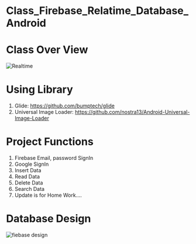 # Class_Firebase_Relatime_Database_Android
# Class Over View
![Realtime](https://user-images.githubusercontent.com/48696824/103363918-92c13080-4ae6-11eb-8ffd-e5ddb18cb7f1.jpg)

# Using Library
01. Glide: https://github.com/bumptech/glide
02. Universal Image Loader: https://github.com/nostra13/Android-Universal-Image-Loader

# Project Functions
01. Firebase Email, password SignIn
02. Google SignIn
03. Insert Data
04. Read Data
05. Delete Data
06. Search Data
07. Update is for Home Work....

# Database Design
![fiebase design](https://user-images.githubusercontent.com/48696824/103156806-e118bb80-47d6-11eb-8326-a892baabd877.jpg)
